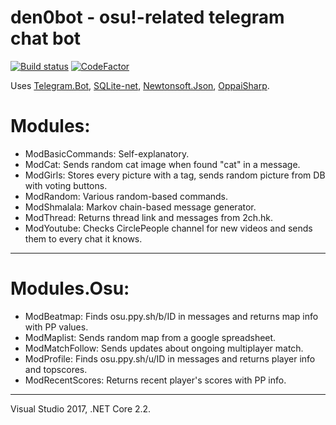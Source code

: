 den0bot - osu!-related telegram chat bot
==============
[![Build status](https://ci.appveyor.com/api/projects/status/113qhc1dsm4q5c3p?svg=true)](https://ci.appveyor.com/project/stanriders/den0bot) [![CodeFactor](https://www.codefactor.io/repository/github/stanriders/den0bot/badge)](https://www.codefactor.io/repository/github/stanriders/den0bot)

Uses [Telegram.Bot](https://github.com/TelegramBots/telegram.bot), [SQLite-net](https://github.com/praeclarum/sqlite-net), [Newtonsoft.Json](https://www.newtonsoft.com/json), [OppaiSharp](https://github.com/HoLLy-HaCKeR/OppaiSharp).

# Modules: 
 * ModBasicCommands: Self-explanatory.
 * ModCat: Sends random cat image when found "cat" in a message.
 * ModGirls: Stores every picture with a tag, sends random picture from DB with voting buttons.
 * ModRandom: Various random-based commands.
 * ModShmalala: Markov chain-based message generator.
 * ModThread: Returns thread link and messages from 2ch.hk.
 * ModYoutube: Checks CirclePeople channel for new videos and sends them to every chat it knows.
  
---

# Modules.Osu:
 * ModBeatmap: Finds osu.ppy.sh/b/ID in messages and returns map info with PP values.
 * ModMaplist: Sends random map from a google spreadsheet.
 * ModMatchFollow: Sends updates about ongoing multiplayer match.
 * ModProfile: Finds osu.ppy.sh/u/ID in messages and returns player info and topscores.
 * ModRecentScores: Returns recent player's scores with PP info.

 
---
Visual Studio 2017, .NET Core 2.2.